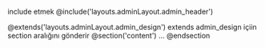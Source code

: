 include etmek
@include('layouts.adminLayout.admin_header')

@extends('layouts.adminLayout.admin_design')  extends admin_design içiin section aralığını gönderir
@section('content')
...
@endsection
